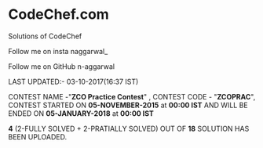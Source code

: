 <b><h1>CodeChef.com</h1></b>

Solutions of CodeChef

Follow me on insta naggarwal_

Follow me on GitHub n-aggarwal

LAST UPDATED:- 03-10-2017(16:37 IST)

CONTEST NAME -"<b>ZCO Practice Contest</b>" , CONTEST CODE - "<b>ZCOPRAC</b>", CONTEST STARTED ON <b>05-NOVEMBER-2015</b> at <b>00:00 IST</b> AND WILL BE ENDED ON <b>05-JANUARY-2018</b> at <b>00:00 IST</b>

<b>4</b> (2-FULLY SOLVED + 2-PRATIALLY SOLVED) OUT OF <b>18</b> SOLUTION HAS BEEN UPLOADED. 
